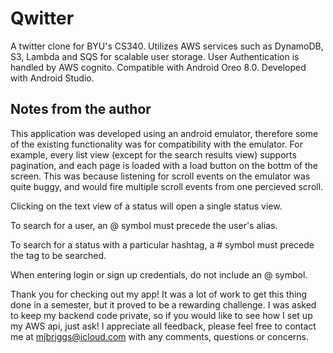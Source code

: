 # Qwitter
A twitter clone for BYU's CS340. Utilizes AWS services such as DynamoDB, S3, Lambda and SQS for scalable user storage. 
User Authentication is handled by AWS cognito. Compatible with Android Oreo 8.0. Developed with Android Studio. 

## Notes from the author 
This application was developed using an android emulator, therefore some of the existing functionality was for compatibility 
with the emulator. For example, every list view (except for the search results view) supports pagination, and each page is 
loaded with a load button on the bottm of the screen. This was because listening for scroll events on the emulator was quite 
buggy, and would fire multiple scroll events from one percieved scroll. 

Clicking on the text view of a status will open a single status view. 

To search for a user, an @ symbol must precede the user's alias. 

To search for a status with a particular hashtag, a # symbol must precede the tag to be searched. 

When entering login or sign up credentials, do not include an @ symbol.

Thank you for checking out my app! It was a lot of work to get this thing done in a semester, but it proved to be a rewarding 
challenge. I was asked to keep my backend code private, so if you would like to see how I set up my AWS api, just ask!
I appreciate all feedback, please feel free to contact me at mjbriggs@icloud.com with any comments, questions or concerns. 



